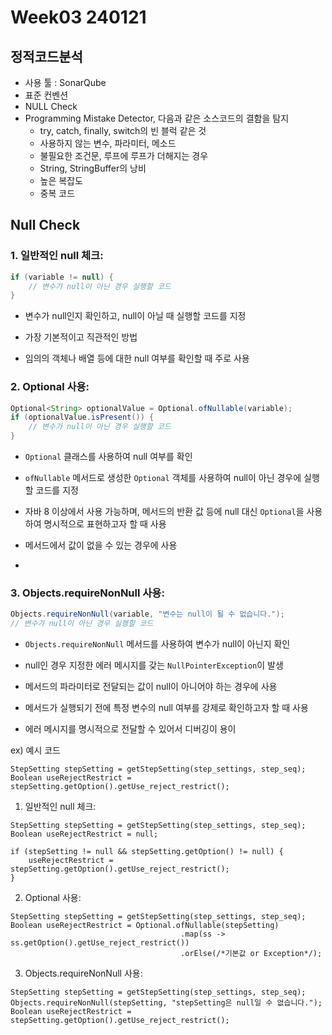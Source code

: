 # Week03 240121
## 정적코드분석
- 사용 툴 : SonarQube 
- 표준 컨벤션
- NULL Check
- Programming Mistake Detector, 다음과 같은 소스코드의 결함을 탐지
  - try, catch, finally, switch의 빈 블럭 같은 것
  - 사용하지 않는 변수, 파라미터, 메소드
  - 불필요한 조건문, 루프에 루프가 더해지는 경우
  - String, StringBuffer의 낭비
  - 높은 복잡도
  - 중복 코드


## Null Check
### 1. 일반적인 null 체크:

```java
if (variable != null) {
    // 변수가 null이 아닌 경우 실행할 코드
}
```

- 변수가 null인지 확인하고, null이 아닐 때 실행할 코드를 지정
  
- 가장 기본적이고 직관적인 방법

- 임의의 객체나 배열 등에 대한 null 여부를 확인할 때 주로 사용


### 2. Optional 사용:

```java
Optional<String> optionalValue = Optional.ofNullable(variable);
if (optionalValue.isPresent()) {
    // 변수가 null이 아닌 경우 실행할 코드
}
```

- `Optional` 클래스를 사용하여 null 여부를 확인
- `ofNullable` 메서드로 생성한 `Optional` 객체를 사용하여 null이 아닌 경우에 실행할 코드를 지정

- 자바 8 이상에서 사용 가능하며, 메서드의 반환 값 등에 null 대신 `Optional`을 사용하여 명시적으로 표현하고자 할 때 사용

- 메서드에서 값이 없을 수 있는 경우에 사용
- 

### 3. Objects.requireNonNull 사용:

```java
Objects.requireNonNull(variable, "변수는 null이 될 수 없습니다.");
// 변수가 null이 아닌 경우 실행할 코드
```

-  `Objects.requireNonNull` 메서드를 사용하여 변수가 null이 아닌지 확인
-  null인 경우 지정한 에러 메시지를 갖는 `NullPointerException`이 발생

- 메서드의 파라미터로 전달되는 값이 null이 아니어야 하는 경우에 사용

- 메서드가 실행되기 전에 특정 변수의 null 여부를 강제로 확인하고자 할 때 사용

- 에러 메시지를 명시적으로 전달할 수 있어서 디버깅이 용이


ex) 예시 코드

```
StepSetting stepSetting = getStepSetting(step_settings, step_seq);
Boolean useRejectRestrict = stepSetting.getOption().getUse_reject_restrict();
```
1. 일반적인 null 체크:
```
StepSetting stepSetting = getStepSetting(step_settings, step_seq);
Boolean useRejectRestrict = null;

if (stepSetting != null && stepSetting.getOption() != null) {
    useRejectRestrict = stepSetting.getOption().getUse_reject_restrict();
}

```

2. Optional 사용:
```
StepSetting stepSetting = getStepSetting(step_settings, step_seq);
Boolean useRejectRestrict = Optional.ofNullable(stepSetting)
                                      .map(ss -> ss.getOption().getUse_reject_restrict())
                                      .orElse(/*기본값 or Exception*/);

```

3. Objects.requireNonNull 사용:
```
StepSetting stepSetting = getStepSetting(step_settings, step_seq);
Objects.requireNonNull(stepSetting, "stepSetting은 null일 수 없습니다.");
Boolean useRejectRestrict = stepSetting.getOption().getUse_reject_restrict();

```
